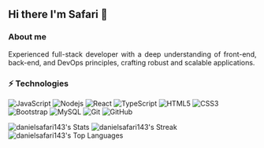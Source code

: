 ## Hi there I'm Safari 👋

 ### About me <br />
<p align="justify">
  Experienced full-stack developer with a deep understanding of front-end, back-end, and DevOps principles, crafting robust and scalable applications.
</p>
 
### ⚡ Technologies

![JavaScript](https://img.shields.io/badge/-JavaScript-black?style=flat-square&logo=javascript)
![Nodejs](https://img.shields.io/badge/-Nodejs-black?style=flat-square&logo=Node.js)
![React](https://img.shields.io/badge/-React-black?style=flat-square&logo=react)
![TypeScript](https://img.shields.io/badge/-TypeScript-007ACC?style=flat-square&logo=typescript)
![HTML5](https://img.shields.io/badge/-HTML5-E34F26?style=flat-square&logo=html5&logoColor=white)
![CSS3](https://img.shields.io/badge/-CSS3-1572B6?style=flat-square&logo=css3)
![Bootstrap](https://img.shields.io/badge/-Bootstrap-563D7C?style=flat-square&logo=bootstrap)
![MySQL](https://img.shields.io/badge/-MySQL-black?style=flat-square&logo=mysql)
![Git](https://img.shields.io/badge/-Git-black?style=flat-square&logo=git)
![GitHub](https://img.shields.io/badge/-GitHub-181717?style=flat-square&logo=github)



![danielsafari143's Stats](https://github-readme-stats.vercel.app/api?username=danielsafari143&theme=default&show_icons=true&hide_border=false&count_private=true)
![danielsafari143's Streak](https://github-readme-streak-stats.herokuapp.com/?user=danielsafari143&theme=default&hide_border=false)
![danielsafari143's Top Languages](https://github-readme-stats.vercel.app/api/top-langs/?username=danielsafari143&theme=default&show_icons=true&hide_border=false&layout=compact)
